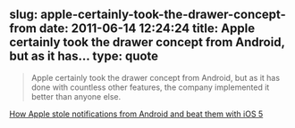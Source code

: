slug: apple-certainly-took-the-drawer-concept-from
date: 2011-06-14 12:24:24
title: Apple certainly took the drawer concept from Android, but as it has...
type: quote
---

> Apple certainly took the drawer concept from Android, but as it has done with countless other features, the company implemented it better than anyone else.

[How Apple stole notifications from Android and beat them with iOS 5](http://www.bgr.com/2011/06/13/how-apple-stole-notifications-from-android-and-beat-them-with-ios-5/)
